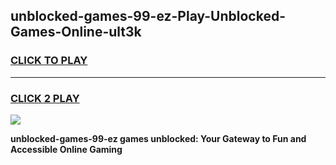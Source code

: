
## unblocked-games-99-ez-Play-Unblocked-Games-Online-ult3k
<h3>
<a href="https://premium76.site?title=unblocked-games-99-ez&ref=24A">CLICK TO PLAY</a></h3>
<hr>

<h3>
<a href="https://premium76.site?title=unblocked-games-99-ez&ref=24A">CLICK 2 PLAY</a>
  
</h3>

<a href="https://premium76.site?title=unblocked-games-99-ez&ref=24A"><img src="https://clearcache.store/games.png"></a>


**unblocked-games-99-ez games unblocked: Your Gateway to Fun and Accessible Online Gaming**
